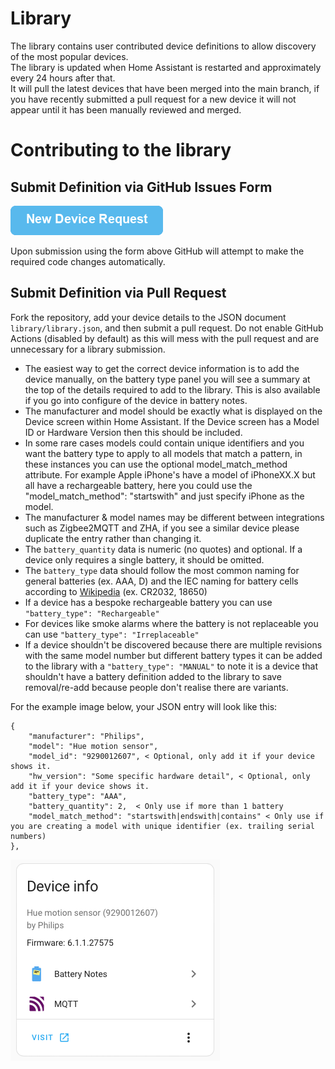 # Library

The library contains user contributed device definitions to allow discovery of the most popular devices.  
The library is updated when Home Assistant is restarted and approximately every 24 hours after that.  
It will pull the latest devices that have been merged into the main branch, if you have recently submitted a pull request for a new device it will not appear until it has been manually reviewed and merged.

# Contributing to the library

## Submit Definition via GitHub Issues Form

[!["New Device Request"](./assets/new-device-request.png)](https://github.com/andrew-codechimp/HA-Battery-Notes/issues/new?template=new_device_request.yml&title=[Device]%3A+)

Upon submission using the form above GitHub will attempt to make the required code changes automatically.

## Submit Definition via Pull Request

Fork the repository, add your device details to the JSON document `library/library.json`, and then submit a pull request. Do not enable GitHub Actions (disabled by default) as this will mess with the pull request and are unnecessary for a library submission.

* The easiest way to get the correct device information is to add the device manually, on the battery type panel you will see a summary at the top of the details required to add to the library.  This is also available if you go into configure of the device in battery notes.
* The manufacturer and model should be exactly what is displayed on the Device screen within Home Assistant. If the Device screen has a Model ID or Hardware Version then this should be included.
* In some rare cases models could contain unique identifiers and you want the battery type to apply to all models that match a pattern, in these instances you can use the optional model_match_method attribute.  For example Apple iPhone's have a model of iPhoneXX.X but all have a rechargeable battery, here you could use the "model_match_method": "startswith" and just specify iPhone as the model.
* The manufacturer & model names may be different between integrations such as Zigbee2MQTT and ZHA, if you see a similar device please duplicate the entry rather than changing it.
* The `battery_quantity` data is numeric (no quotes) and optional. If a device only requires a single battery, it should be omitted.
* The `battery_type` data should follow the most common naming for general batteries (ex. AAA, D) and the IEC naming for battery cells according to [Wikipedia](https://en.wikipedia.org/wiki/List_of_battery_sizes) (ex. CR2032, 18650)
* If a device has a bespoke rechargeable battery you can use `"battery_type": "Rechargeable"`
* For devices like smoke alarms where the battery is not replaceable you can use `"battery_type": "Irreplaceable"`
* If a device shouldn't be discovered because there are multiple revisions with the same model number but different battery types it can be added to the library with a `"battery_type": "MANUAL"` to note it is a device that shouldn't have a battery definition added to the library to save removal/re-add because people don't realise there are variants.

For the example image below, your JSON entry will look like this:

```
{
    "manufacturer": "Philips",
    "model": "Hue motion sensor",
    "model_id": "9290012607", < Optional, only add it if your device shows it.
    "hw_version": "Some specific hardware detail", < Optional, only add it if your device shows it.
    "battery_type": "AAA",
    "battery_quantity": 2,  < Only use if more than 1 battery
    "model_match_method": "startswith|endswith|contains" < Only use if you are creating a model with unique identifier (ex. trailing serial numbers)
},
```

![device details](./assets/screenshot-device-info.png)
